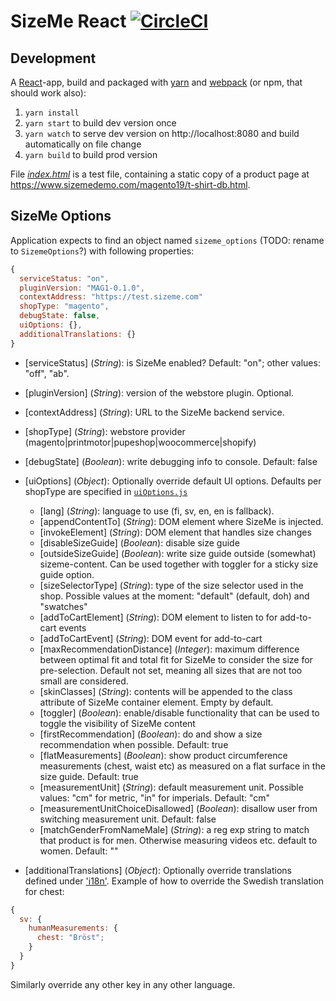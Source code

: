 # SizeMe React [![CircleCI](https://circleci.com/gh/SizeMeCom/sizeme-react.svg?style=svg)](https://circleci.com/gh/SizeMeCom/sizeme-react)

## Development

A [React](https://facebook.github.io/react/)-app, build and packaged with [yarn](https://yarnpkg.com) and [webpack](https://webpack.js.org/) (or npm, that should work also):

1. `yarn install`
2. `yarn start` to build dev version once
3. `yarn watch` to serve dev version on http://localhost:8080 and build automatically on file change
4. `yarn build` to build prod version

File [_index.html_](http://localhost:8080) is a test file, containing a static copy of a product page at
https://www.sizemedemo.com/magento19/t-shirt-db.html.

## SizeMe Options

Application expects to find an object named `sizeme_options` (TODO: rename to `SizemeOptions`?) with following properties:

```javascript
{
  serviceStatus: "on",
  pluginVersion: "MAG1-0.1.0",
  contextAddress: "https://test.sizeme.com"
  shopType: "magento",
  debugState: false,
  uiOptions: {},
  additionalTranslations: {}
}
```

- [serviceStatus] (_String_): is SizeMe enabled? Default: "on"; other values: "off", "ab".

- [pluginVersion] (_String_): version of the webstore plugin. Optional.

- [contextAddress] (_String_): URL to the SizeMe backend service.

- [shopType] (_String_): webstore provider (magento|printmotor|pupeshop|woocommerce|shopify)

- [debugState] (_Boolean_): write debugging info to console. Default: false

- [uiOptions] (_Object_): Optionally override default UI options. Defaults per shopType are specified in [`uiOptions.js`](src/api/uiOptions.js)
  - [lang] (_String_): language to use (fi, sv, en, en is fallback).
  - [appendContentTo] (_String_): DOM element where SizeMe is injected.
  - [invokeElement] (_String_): DOM element that handles size changes
  - [disableSizeGuide] (_Boolean_): disable size guide
  - [outsideSizeGuide] (_Boolean_): write size guide outside (somewhat) sizeme-content.  Can be used together with toggler for a sticky size guide option.
  - [sizeSelectorType] (_String_): type of the size selector used in the shop. Possible values at the moment: "default" (default, doh) and "swatches"
  - [addToCartElement] (_String_): DOM element to listen to for add-to-cart events
  - [addToCartEvent] (_String_): DOM event for add-to-cart
  - [maxRecommendationDistance] (_Integer_): maximum difference between optimal fit and total fit for SizeMe to consider the size for pre-selection. Default not set, meaning all sizes that are not too small are considered.
  - [skinClasses] (_String_): contents will be appended to the class attribute of SizeMe container element. Empty by default.
  - [toggler] (_Boolean_): enable/disable functionality that can be used to toggle the visibility of SizeMe content
  - [firstRecommendation] (_Boolean_): do and show a size recommendation when possible. Default: true
  - [flatMeasurements] (_Boolean_): show product circumference measurements (chest, waist etc) as measured on a flat surface in the size guide. Default: true
  - [measurementUnit] (_String_): default measurement unit. Possible values: "cm" for metric, "in" for imperials. Default: "cm"
  - [measurementUnitChoiceDisallowed] (_Boolean_): disallow user from switching measurement unit. Default: false
  - [matchGenderFromNameMale] (_String_): a reg exp string to match that product is for men. Otherwise measuring videos etc. default to women. Default: ""

- [additionalTranslations] (_Object_): Optionally override translations defined under ['i18n'](src/i18n). Example of how to
  override the Swedish translation for chest:

```javascript
{
  sv: {
    humanMeasurements: {
      chest: "Bröst";
    }
  }
}
```

Similarly override any other key in any other language.
